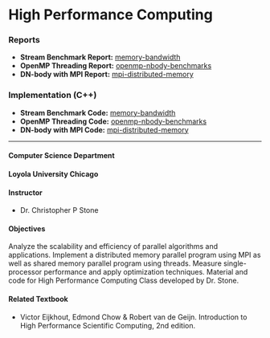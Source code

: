 High Performance Computing
==============================

### Reports
* **Stream Benchmark Report:** [memory-bandwidth](../master/projects/01-stream/01-report/00-stream-report.pdf)
* **OpenMP Threading Report:** [openmp-nbody-benchmarks](../master/projects/02-openMP/01-report/00-openmp-report.pdf)
* **DN-body with MPI Report:** [mpi-distributed-memory](../master/projects/03-mpi/01-report)

### Implementation (C++)
* **Stream Benchmark Code:** [memory-bandwidth](../master/projects/01-stream/02-code)
* **OpenMP Threading Code:** [openmp-nbody-benchmarks](../master/projects/02-openMP/02-code)
* **DN-body with MPI Code:** [mpi-distributed-memory](../master/projects/03-mpi/02-code)
-----

#### Computer Science Department
#### Loyola University Chicago
#### Instructor
* Dr. Christopher P Stone

#### Objectives

Analyze the scalability and efficiency of parallel algorithms and applications. Implement a distributed memory parallel program using MPI as well as shared memory parallel program using threads. Measure single-processor performance and apply optimization techniques. Material and code for High Performance Computing Class developed by Dr. Stone.

#### Related Textbook
* Victor Eijkhout, Edmond Chow & Robert van de Geijn. Introduction to High Performance Scientific Computing, 2nd edition.
